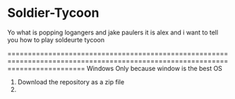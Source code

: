 # Soldier-Tycoon
Yo what is popping logangers and jake paulers it is alex and i want to tell you how to play soldeurte tycoon













===============================================================================================================================
Windows Only because window is the best OS

1. Download the repository as a zip file 
2. 
